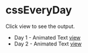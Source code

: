 # cssEveryDay

Click view to see the output.

- Day 1 - Animated Text [view](https://abhishek-maurya7.github.io/cssEveryDay/Day1/index.html)
- Day 2 - Animated Text [view](https://abhishek-maurya7.github.io/cssEveryDay/Day2/index.html)
